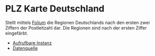 # PLZ Karte Deutschland

Stellt mittels [Folium](http://python-visualization.github.io/folium/) die Regionen Deutschlands nach den ersten zwei Ziffern der Postleitzahl dar. Die Regionen sind nach der ersten Ziffer eingefärbt.

- [Aufrufbare Instanz](https://checksch.de/pa-pyscript/map/map.html)
- [Datenquelle](https://www.suche-postleitzahl.org/downloads)
